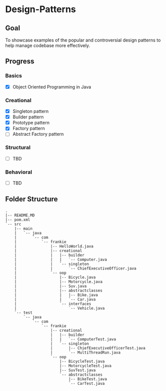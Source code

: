 # Design-Patterns

## Goal
To showcase examples of the popular and controversial design patterns to help manage codebase more effectively.

## Progress
### Basics
- [x] Object Oriented Programming in Java

### Creational
- [x] Singleton pattern
- [x] Builder pattern
- [x] Prototype pattern
- [x] Factory pattern
- [ ] Abstract Factory pattern

### Structural
- [ ] TBD

### Behavioral

- [ ] TBD

## Folder Structure
```
.
|-- README.MD
|-- pom.xml
`-- src
    |-- main
    |   `-- java
    |       `-- com
    |           `-- frankie
    |               |-- HelloWorld.java
    |               |-- creational
    |               |   |-- builder
    |               |   |   `-- Computer.java
    |               |   `-- singleton
    |               |       `-- ChiefExecutiveOfficer.java
    |               `-- oop
    |                   |-- Bicycle.java
    |                   |-- Motorcycle.java
    |                   |-- Suv.java
    |                   |-- abstractclasses
    |                   |   |-- Bike.java
    |                   |   `-- Car.java
    |                   `-- interfaces
    |                       `-- Vehicle.java
    `-- test
        `-- java
            `-- com
                `-- frankie
                    |-- creational
                    |   |-- builder
                    |   |   `-- ComputerTest.java
                    |   `-- singleton
                    |       |-- ChiefExecutiveOfficerTest.java
                    |       `-- MultiThreadRun.java
                    `-- oop
                        |-- BicycleTest.java
                        |-- MotorcycleTest.java
                        |-- SuvTest.java
                        `-- abstractclasses
                            |-- BikeTest.java
                            `-- CarTest.java

```